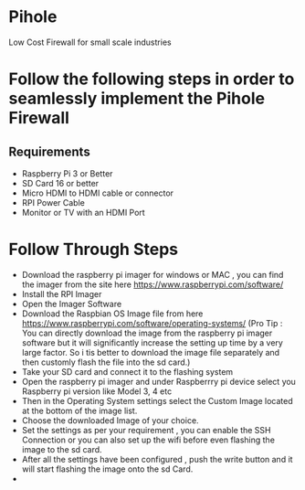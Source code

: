 # Pihole
Low Cost Firewall for small scale industries
# Follow the following steps in order to seamlessly implement the Pihole Firewall

## Requirements
 - Raspberry Pi 3 or Better
 - SD Card 16 or better
 - Micro HDMI to HDMI cable or connector
 - RPI Power Cable
 - Monitor or TV with an HDMI Port

# Follow Through Steps
- Download the raspberry pi imager for windows or MAC , you can find the imager from the site here https://www.raspberrypi.com/software/
- Install the RPI Imager
- Open the Imager Software
- Download the Raspbian OS Image file from here https://www.raspberrypi.com/software/operating-systems/
(Pro Tip : You can directly download the image from the raspberry pi imager software but it will significantly increase the setting up time by a very large factor. So i tis better to download the image file separately and then customly flash the file into the sd card.)
- Take your SD card and connect it to the flashing system
- Open the raspberry pi imager and under Raspberrry pi device select you Raspberry pi version like Model 3, 4 etc
- Then in the Operating System settings select the Custom Image located at the bottom of the image list.
- Choose the downloaded Image of your choice.
- Set the settings as per your requirement , you can enable the SSH Connection or you can also set up the wifi before even flashing the image to the sd card.
- After all the settings have been configured , push the write button and it will start flashing the image onto the sd Card.
- 

